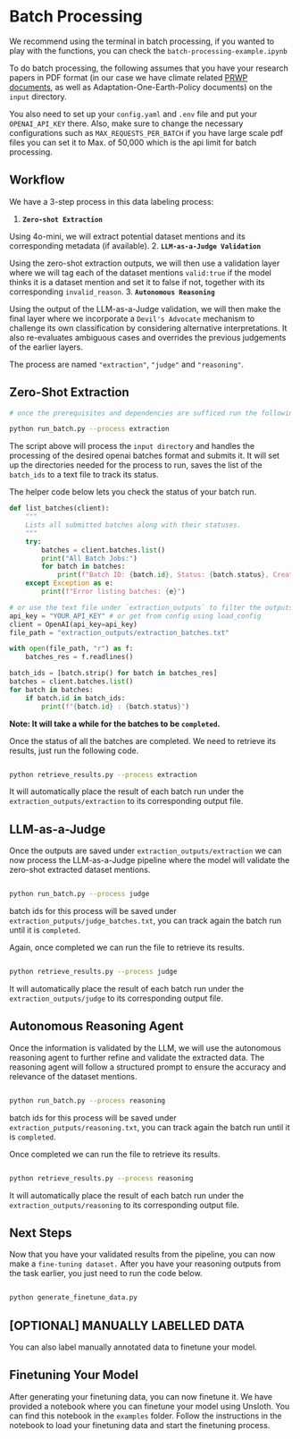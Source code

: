 # Batch Processing

We recommend using the terminal in batch processing, if you wanted to play with the functions, you can check the `batch-processing-example.ipynb`

To do batch processing, the following assumes that you have your research papers in PDF format (in our case we have climate related [PRWP documents](https://www.worldbank.org/en/research/brief/world-bank-policy-research-working-papers), as well as Adaptation-One-Earth-Policy documents) on the `input` directory.

You also need to set up your `config.yaml` and `.env` file and put your `OPENAI_API_KEY` there. Also, make sure to change the necessary configurations such as `MAX_REQUESTS_PER_BATCH` if you have large scale pdf files you can set it to Max. of 50,000 which is the api limit for batch processing.

## Workflow

We have a 3-step process in this data labeling process:

1. **`Zero-shot Extraction`**

Using 4o-mini, we will extract potential dataset mentions and its corresponding metadata (if available).
2. **`LLM-as-a-Judge Validation`**

Using the zero-shot extraction outputs, we will then use a validation layer where we will tag each of the dataset mentions `valid:true` if the model thinks it is a dataset mention and set it to false if not, together with its corresponding `invalid_reason`.
3. **`Autonomous Reasoning`**

Using the output of the LLM-as-a-Judge validation, we will then make the final layer where we incorporate a `Devil's Advocate` mechanism to challenge its own classification by considering alternative interpretations. It also re-evaluates ambiguous cases and overrides the previous judgements of the earlier layers.

The process are named `"extraction"`, `"judge"` and `"reasoning"`.

## Zero-Shot Extraction

```bash
# once the prerequisites and dependencies are sufficed run the following in a terminal

python run_batch.py --process extraction
```

The script above will process the `input directory` and handles the processing of the desired openai batches format and submits it. It will set up the directories needed for the process to run, saves the list of the `batch_ids` to a text file to track its status.

The helper code below lets you check the status of your batch run.

```python
def list_batches(client):
    """
    Lists all submitted batches along with their statuses.
    """
    try:
        batches = client.batches.list()
        print("All Batch Jobs:")
        for batch in batches:
            print(f"Batch ID: {batch.id}, Status: {batch.status}, Created At: {batch.created_at}")
    except Exception as e:
        print(f"Error listing batches: {e}")

# or use the text file under `extraction_outputs` to filter the outputs
api_key = "YOUR_API_KEY" # or get from config using load_config
client = OpenAI(api_key=api_key)
file_path = "extraction_outputs/extraction_batches.txt"

with open(file_path, "r") as f:
    batches_res = f.readlines()

batch_ids = [batch.strip() for batch in batches_res]
batches = client.batches.list()
for batch in batches:
    if batch.id in batch_ids:
        print(f"{batch.id} : {batch.status}")

```

**Note: It will take a while for the batches to be `completed`.**

Once the status of all the batches are completed. We need to retrieve its results, just run the following code.

```bash

python retrieve_results.py --process extraction

```

It will automatically place the result of each batch run under the `extraction_outputs/extraction` to its corresponding output file.

## LLM-as-a-Judge

Once the outputs are saved under `extraction_outputs/extraction` we can now process the LLM-as-a-Judge pipeline where the model will validate the zero-shot extracted dataset mentions.

```bash

python run_batch.py --process judge

```

batch ids for this process will be saved under `extraction_putputs/judge_batches.txt`, you can track again the batch run until it is `completed`.

Again, once completed we can run the file to retrieve its results.

```bash

python retrieve_results.py --process judge

```

It will automatically place the result of each batch run under the `extraction_outputs/judge` to its corresponding output file.

## Autonomous Reasoning Agent

Once the information is validated by the LLM, we will use the autonomous reasoning agent to further refine and validate the extracted data. The reasoning agent will follow a structured prompt to ensure the accuracy and relevance of the dataset mentions.

```bash

python run_batch.py --process reasoning

```

batch ids for this process will be saved under `extraction_putputs/reasoning.txt`, you can track again the batch run until it is `completed`.

Once completed we can run the file to retrieve its results.

```bash

python retrieve_results.py --process reasoning

```

It will automatically place the result of each batch run under the `extraction_outputs/reasoning` to its corresponding output file.

## Next Steps

Now that you have your validated results from the pipeline, you can now make a `fine-tuning dataset.`
After you have your reasoning outputs from the task earlier, you just need to run the code below.

```bash

python generate_finetune_data.py

```

## [OPTIONAL] MANUALLY LABELLED DATA

You can also label manually annotated data to finetune your model.

## Finetuning Your Model

After generating your finetuning data, you can now finetune it. We have provided a notebook where you can finetune your model using Unsloth. You can find this notebook in the `examples` folder. Follow the instructions in the notebook to load your finetuning data and start the finetuning process.
